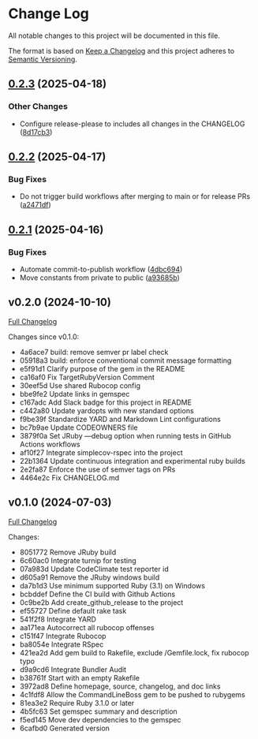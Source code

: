 # Change Log

All notable changes to this project will be documented in this file.

The format is based on [Keep a Changelog](https://keepachangelog.com/en/1.0.0/)
and this project adheres to [Semantic Versioning](https://semver.org/spec/v2.0.0.html).

## [0.2.3](https://github.com/main-branch/command_line_boss/compare/v0.2.2...v0.2.3) (2025-04-18)


### Other Changes

* Configure release-please to includes all changes in the CHANGELOG ([8d17cb3](https://github.com/main-branch/command_line_boss/commit/8d17cb3dbac1a66d43251d3eae463da62d82f2e3))

## [0.2.2](https://github.com/main-branch/command_line_boss/compare/v0.2.1...v0.2.2) (2025-04-17)


### Bug Fixes

* Do not trigger build workflows after merging to main or for release PRs ([a2471df](https://github.com/main-branch/command_line_boss/commit/a2471df6ef9efbed7cb45d56beef20033206d309))

## [0.2.1](https://github.com/main-branch/command_line_boss/compare/v0.2.0...v0.2.1) (2025-04-16)


### Bug Fixes

* Automate commit-to-publish workflow ([4dbc694](https://github.com/main-branch/command_line_boss/commit/4dbc6946860cc9d8934287226adea335ae78deea))
* Move constants from private to public ([a93685b](https://github.com/main-branch/command_line_boss/commit/a93685b167eaca8be60c57861af1168f033687d4))

## v0.2.0 (2024-10-10)

[Full Changelog](https://github.com/main-branch/command_line_boss/compare/v0.1.0..v0.2.0)

Changes since v0.1.0:

* 4a6ace7 build: remove semver pr label check
* 05918a3 build: enforce conventional commit message formatting
* e5f91d1 Clarify purpose of the gem in the README
* ca16af0 Fix TargetRubyVersion Comment
* 30eef5d Use shared Rubocop config
* bbe9fe2 Update links in gemspec
* c167adc Add Slack badge for this project in README
* c442a80 Update yardopts with new standard options
* f9be39f Standardize YARD and Markdown Lint configurations
* bc7b9ae Update CODEOWNERS file
* 3879f0a Set JRuby —debug option when running tests in GitHub Actions workflows
* af10f27 Integrate simplecov-rspec into the project
* 22b1364 Update continuous integration and experimental ruby builds
* 2e2fa87 Enforce the use of semver tags on PRs
* 4464e2c Fix CHANGELOG.md

## v0.1.0 (2024-07-03)

[Full Changelog](https://github.com/main-branch/command_line_boss/compare/6cafbd0..v0.1.0)

Changes:

* 8051772 Remove JRuby build
* 6c60ac0 Integrate turnip for testing
* 07a983d Update CodeClimate test reporter id
* d605a91 Remove the JRuby windows build
* da7b1d3 Use minimum supported Ruby (3.1) on Windows
* bcbddef Define the CI build with Github Actions
* 0c9be2b Add create_github_release to the project
* ef55727 Define default rake task
* 541f2f8 Integrate YARD
* aa171ea Autocorrect all rubocop offenses
* c151f47 Integrate Rubocop
* ba8054e Integrate RSpec
* 421ea2d Add gem build to Rakefile, exclude /Gemfile.lock, fix rubocop typo
* d9a9cd6 Integrate Bundler Audit
* b38761f Start with an empty Rakefile
* 3972ad8 Define homepage, source, changelog, and doc links
* 4c1fdf8 Allow the CommandLineBoss gem to be pushed to rubygems
* 81ea3e2 Require Ruby 3.1.0 or later
* 4b5fc63 Set gemspec summary and description
* f5ed145 Move dev dependencies to the gemspec
* 6cafbd0 Generated version
